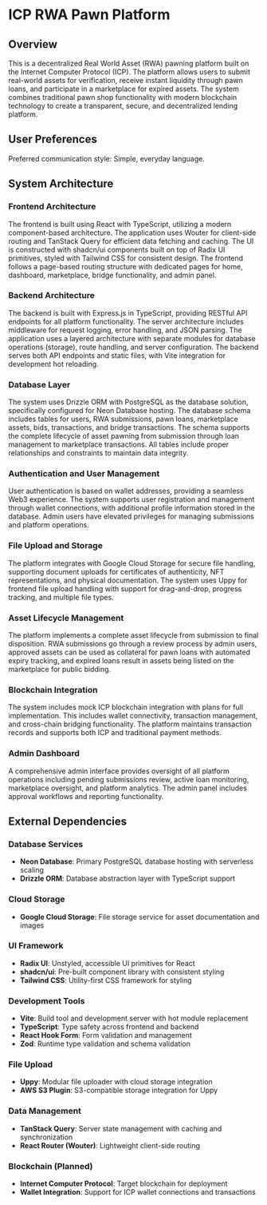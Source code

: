 # ICP RWA Pawn Platform

## Overview

This is a decentralized Real World Asset (RWA) pawning platform built on the Internet Computer Protocol (ICP). The platform allows users to submit real-world assets for verification, receive instant liquidity through pawn loans, and participate in a marketplace for expired assets. The system combines traditional pawn shop functionality with modern blockchain technology to create a transparent, secure, and decentralized lending platform.

## User Preferences

Preferred communication style: Simple, everyday language.

## System Architecture

### Frontend Architecture
The frontend is built using React with TypeScript, utilizing a modern component-based architecture. The application uses Wouter for client-side routing and TanStack Query for efficient data fetching and caching. The UI is constructed with shadcn/ui components built on top of Radix UI primitives, styled with Tailwind CSS for consistent design. The frontend follows a page-based routing structure with dedicated pages for home, dashboard, marketplace, bridge functionality, and admin panel.

### Backend Architecture
The backend is built with Express.js in TypeScript, providing RESTful API endpoints for all platform functionality. The server architecture includes middleware for request logging, error handling, and JSON parsing. The application uses a layered architecture with separate modules for database operations (storage), route handling, and server configuration. The backend serves both API endpoints and static files, with Vite integration for development hot reloading.

### Database Layer
The system uses Drizzle ORM with PostgreSQL as the database solution, specifically configured for Neon Database hosting. The database schema includes tables for users, RWA submissions, pawn loans, marketplace assets, bids, transactions, and bridge transactions. The schema supports the complete lifecycle of asset pawning from submission through loan management to marketplace transactions. All tables include proper relationships and constraints to maintain data integrity.

### Authentication and User Management
User authentication is based on wallet addresses, providing a seamless Web3 experience. The system supports user registration and management through wallet connections, with additional profile information stored in the database. Admin users have elevated privileges for managing submissions and platform operations.

### File Upload and Storage
The platform integrates with Google Cloud Storage for secure file handling, supporting document uploads for certificates of authenticity, NFT representations, and physical documentation. The system uses Uppy for frontend file upload handling with support for drag-and-drop, progress tracking, and multiple file types.

### Asset Lifecycle Management
The platform implements a complete asset lifecycle from submission to final disposition. RWA submissions go through a review process by admin users, approved assets can be used as collateral for pawn loans with automated expiry tracking, and expired loans result in assets being listed on the marketplace for public bidding.

### Blockchain Integration
The system includes mock ICP blockchain integration with plans for full implementation. This includes wallet connectivity, transaction management, and cross-chain bridging functionality. The platform maintains transaction records and supports both ICP and traditional payment methods.

### Admin Dashboard
A comprehensive admin interface provides oversight of all platform operations including pending submissions review, active loan monitoring, marketplace oversight, and platform analytics. The admin panel includes approval workflows and reporting functionality.

## External Dependencies

### Database Services
- **Neon Database**: Primary PostgreSQL database hosting with serverless scaling
- **Drizzle ORM**: Database abstraction layer with TypeScript support

### Cloud Storage
- **Google Cloud Storage**: File storage service for asset documentation and images

### UI Framework
- **Radix UI**: Unstyled, accessible UI primitives for React
- **shadcn/ui**: Pre-built component library with consistent styling
- **Tailwind CSS**: Utility-first CSS framework for styling

### Development Tools
- **Vite**: Build tool and development server with hot module replacement
- **TypeScript**: Type safety across frontend and backend
- **React Hook Form**: Form validation and management
- **Zod**: Runtime type validation and schema validation

### File Upload
- **Uppy**: Modular file uploader with cloud storage integration
- **AWS S3 Plugin**: S3-compatible storage integration for Uppy

### Data Management
- **TanStack Query**: Server state management with caching and synchronization
- **React Router (Wouter)**: Lightweight client-side routing

### Blockchain (Planned)
- **Internet Computer Protocol**: Target blockchain for deployment
- **Wallet Integration**: Support for ICP wallet connections and transactions